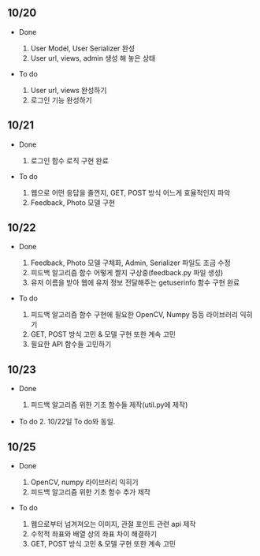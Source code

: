 ## 10/20
  - Done
    1. User Model, User Serializer 완성
    2. User url, views, admin 생성 해 놓은 상태

  - To do
    1. User url, views 완성하기
    2. 로그인 기능 완성하기

## 10/21
  - Done
    1. 로그인 함수 로직 구현 완료

  - To do
    1. 웹으로 어떤 응답을 줄껀지, GET, POST 방식 어느게 효율적인지 파악
    2. Feedback, Photo 모델 구현
  
## 10/22
  - Done
    1. Feedback, Photo 모델 구체화, Admin, Serializer 파일도 조금 수정
    2. 피드백 알고리즘 함수 어떻게 짤지 구상중(feedback.py 파일 생성)
    3. 유저 이름을 받아 웹에 유저 정보 전달해주는 getuserinfo 함수 구현 완료

  - To do
    1. 피드백 알고리즘 함수 구현에 필요한 OpenCV, Numpy 등등 라이브러리 익히기
    2. GET, POST 방식 고민 & 모델 구현 또한 계속 고민
    3. 필요한 API 함수들 고민하기

## 10/23
  - Done
    1. 피드백 알고리즘 위한 기초 함수들 제작(util.py에 제작)

  - To do
    2. 10/22일 To do와 동일.

## 10/25
  - Done
    1. OpenCV, numpy 라이브러리 익히기
    2. 피드백 알고리즘 위한 기초 함수 추가 제작

  - To do
    1. 웹으로부터 넘겨져오는 이미지, 관절 포인트 관련 api 제작
    2. 수학적 좌표와 배열 상의 좌표 차이 해결하기
    3. GET, POST 방식 고민 & 모델 구현 또한 계속 고민